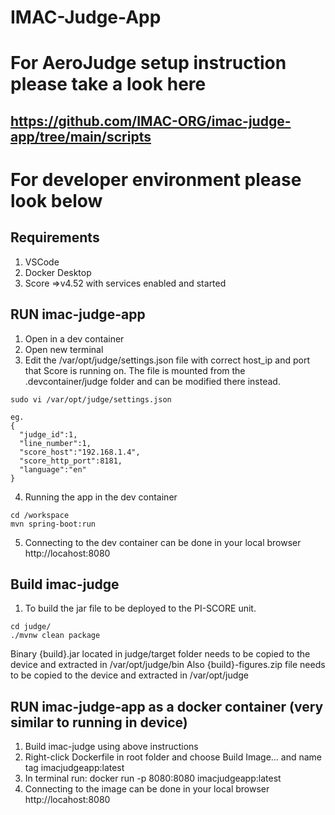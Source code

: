 # IMAC-Judge-App

# For AeroJudge setup instruction please take a look here
## https://github.com/IMAC-ORG/imac-judge-app/tree/main/scripts


# For developer environment please look below

## Requirements
1. VSCode
2. Docker Desktop
3. Score =>v4.52 with services enabled and started

## RUN imac-judge-app
1. Open in a dev container
2. Open new terminal
3. Edit the /var/opt/judge/settings.json file with correct host_ip and port that Score is running on. The file is mounted from the .devcontainer/judge folder and can be modified there instead.
```
sudo vi /var/opt/judge/settings.json

eg.
{
  "judge_id":1,
  "line_number":1,
  "score_host":"192.168.1.4",
  "score_http_port":8181,
  "language":"en"
}
```
4. Running the app in the dev container
``` 
cd /workspace
mvn spring-boot:run
```
5. Connecting to the dev container can be done in your local browser http://locahost:8080

## Build imac-judge
1. To build the jar file to be deployed to the PI-SCORE unit.
```
cd judge/
./mvnw clean package
```
Binary {build}.jar located in judge/target folder needs to be copied to the device and extracted in /var/opt/judge/bin
Also {build}-figures.zip file needs to be copied to the device and extracted in /var/opt/judge

## RUN imac-judge-app as a docker container (very similar to running in device)
1. Build imac-judge using above instructions
2. Right-click Dockerfile in root folder and choose Build Image... and name tag imacjudgeapp:latest
3. In terminal run: docker run -p 8080:8080 imacjudgeapp:latest
4. Connecting to the image can be done in your local browser http://locahost:8080
